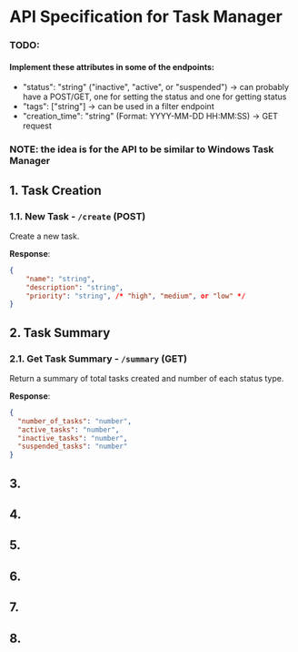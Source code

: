 # API Specification for Task Manager

 
 ### TODO: 
#### Implement these attributes in some of the endpoints:
- "status": "string"  ("inactive", "active", or "suspended") -> can probably have a POST/GET, one for setting the status and one for getting status
- "tags": ["string"] -> can be used in a filter endpoint
- "creation_time": "string" (Format: YYYY-MM-DD HH:MM:SS) -> GET request
  
### NOTE: the idea is for the API to be similar to Windows Task Manager

## 1. Task Creation

### 1.1. New Task - `/create` (POST)

Create a new task.

**Response**:

```json
{
    "name": "string",
    "description": "string",
    "priority": "string", /* "high", "medium", or "low" */
}
```
## 2. Task Summary

### 2.1. Get Task Summary - `/summary` (GET)

Return a summary of total tasks created and number of each status type.

**Response**:
```json
{
  "number_of_tasks": "number",
  "active_tasks": "number",
  "inactive_tasks": "number",
  "suspended_tasks": "number"
}
```  
## 3.
## 4.
## 5.
## 6.
## 7.
## 8.
